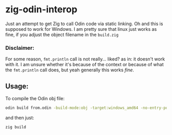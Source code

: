 # zig-odin-interop
Just an attempt to get Zig to call Odin code via static linking.
Oh and this is supposed to work for Windows. I am pretty sure that linux just works as fine, if you adjust the object filename in the `build.zig`

### Disclaimer:
For some reason, `fmt.println` call is not really... liked? as in: it doesn't work with it.
I am unsure whether it's because of the context or because of what the `fmt.println` call does, but yeah generally this works *fine*.

## Usage:
To compile the Odin obj file:
```sh
odin build from.odin -build-mode:obj -target:windows_amd64 -no-entry-point -file
```

and then just:
```sh
zig build
```
